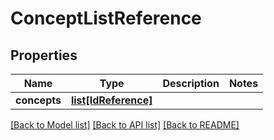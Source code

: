 # ConceptListReference

## Properties
Name | Type | Description | Notes
------------ | ------------- | ------------- | -------------
**concepts** | [**list[IdReference]**](IdReference.md) |  | 

[[Back to Model list]](../README.md#documentation-for-models) [[Back to API list]](../README.md#documentation-for-api-endpoints) [[Back to README]](../README.md)


